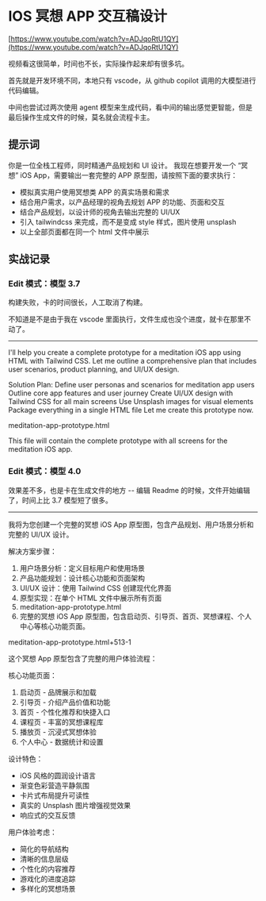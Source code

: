 # IOS 冥想 APP 交互稿设计

[https://www.youtube.com/watch?v=ADJqoRtU1QY](https://www.youtube.com/watch?v=ADJqoRtU1QY)

视频看这很简单，时间也不长，实际操作起来却有很多坑。

首先就是开发环境不同，本地只有 vscode，从 github copilot 调用的大模型进行代码编辑。

中间也尝试过两次使用 agent 模型来生成代码，看中间的输出感觉更智能，但是最后操作生成文件的时候，莫名就会流程卡主。

## 提示词

你是一位全栈工程师，同时精通产品规划和 UI 设计。
我现在想要开发一个 “冥想” iOS App，需要输出一套完整的 APP 原型图，请按照下面的要求执行：

* 模拟真实用户使用冥想类 APP 的真实场景和需求
* 结合用户需求，以产品经理的视角去规划 APP 的功能、页面和交互
* 结合产品规划，以设计师的视角去输出完整的 UI/UX
* 引入 tailwindcss 来完成，而不是变成 style 样式，图片使用 unsplash
* 以上全部页面都在同一个 html 文件中展示

## 实战记录

### Edit 模式：模型 3.7

构建失败，卡的时间很长，人工取消了构建。

不知道是不是由于我在 vscode 里面执行，文件生成也没个进度，就卡在那里不动了。

---

I'll help you create a complete prototype for a meditation iOS app using HTML with Tailwind CSS. Let me outline a comprehensive plan that includes user scenarios, product planning, and UI/UX design.

Solution Plan:
Define user personas and scenarios for meditation app users
Outline core app features and user journey
Create UI/UX design with Tailwind CSS for all main screens
Use Unsplash images for visual elements
Package everything in a single HTML file
Let me create this prototype now.

meditation-app-prototype.html

This file will contain the complete prototype with all screens for the meditation iOS app.

### Edit 模式：模型 4.0

效果差不多，也是卡在生成文件的地方 -- 编辑 Readme 的时候，文件开始编辑了，时间上比 3.7 模型短了很多。

---

我将为您创建一个完整的冥想 iOS App 原型图，包含产品规划、用户场景分析和完整的 UI/UX 设计。

解决方案步骤：

1. 用户场景分析：定义目标用户和使用场景
2. 产品功能规划：设计核心功能和页面架构
3. UI/UX 设计：使用 Tailwind CSS 创建现代化界面
4. 原型实现：在单个 HTML 文件中展示所有页面
5. meditation-app-prototype.html
6. 完整的冥想 iOS App 原型图，包含启动页、引导页、首页、冥想课程、个人中心等核心功能页面。

meditation-app-prototype.html+513-1

这个冥想 App 原型包含了完整的用户体验流程：

核心功能页面：

1. 启动页 - 品牌展示和加载
2. 引导页 - 介绍产品价值和功能
3. 首页 - 个性化推荐和快捷入口
4. 课程页 - 丰富的冥想课程库
5. 播放页 - 沉浸式冥想体验
6. 个人中心 - 数据统计和设置

设计特色：

* iOS 风格的圆润设计语言
* 渐变色彩营造平静氛围
* 卡片式布局提升可读性
* 真实的 Unsplash 图片增强视觉效果
* 响应式的交互反馈

用户体验考虑：

* 简化的导航结构
* 清晰的信息层级
* 个性化的内容推荐
* 游戏化的进度追踪
* 多样化的冥想场景
